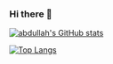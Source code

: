 ### Hi there 👋

<!--
**Abdullah-AlSawalmeh/abdullah-alsawalmeh** is a ✨ _special_ ✨ repository because its `README.md` (this file) appears on your GitHub profile.

Here are some ideas to get you started:

- 🔭 I’m currently working on ...
- 🌱 I’m currently learning ...
- 👯 I’m looking to collaborate on ...
- 🤔 I’m looking for help with ...
- 💬 Ask me about ...
- 📫 How to reach me: ...
- 😄 Pronouns: ...
- ⚡ Fun fact: ...
-->

[![abdullah's GitHub stats](https://github-readme-stats.vercel.app/api?username=abdullah-alsawalmeh&show_icons=true&theme=tokyonight)](https://github.com/abdullah-alsawalmeh/github-readme-stats)

[![Top Langs](https://github-readme-stats.vercel.app/api/top-langs/?username=abdullah-alsawalmeh)](https://github.com/abdullah-alsawalmeh/github-readme-stats)

